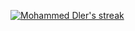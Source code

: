 
 <p style="width: 100%">
       <a href="https://github.com/SubhamRaoniar28/github-readme-streak-stats">
        <img  alt="Mohammed Dler's streak" src="https://github-readme-streak-stats.herokuapp.com/?user=HamaDler&theme=github-dark&hide_border=true&stroke=0000&background=1a1917"/>
    </a>
  </p>
